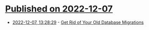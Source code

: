 # [Published on 2022-12-07](index.md)

* [2022-12-07, 13:28:29](https://lobste.rs/s/qlwzhn/get_rid_your_old_database_migrations) - [Get Rid of Your Old Database Migrations](https://andrealeopardi.com/posts/get-rid-of-your-old-database-migrations/)

